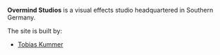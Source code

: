 
**Overmind Studios** is a visual effects studio headquartered in Southern Germany.

The site is built by:

* [Tobias Kummer](https://www.overmind-studios.de/about/)

